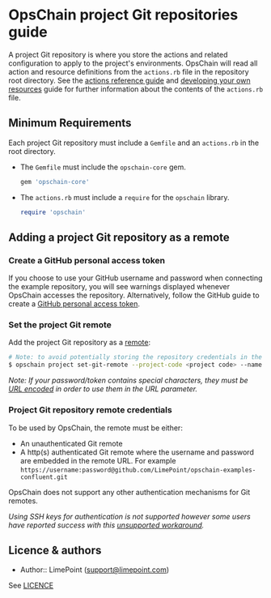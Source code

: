 # OpsChain project Git repositories guide

A project Git repository is where you store the actions and related configuration to apply to the project's environments. OpsChain will read all action and resource definitions from the `actions.rb` file in the repository root directory. See the [actions reference guide](concepts/actions.md) and [developing your own resources](/docs/getting_started/developer.md#developing-resources) guide for further information about the contents of the `actions.rb` file.

## Minimum Requirements

Each project Git repository must include a `Gemfile` and an `actions.rb` in the root directory.

- The `Gemfile` must include the `opschain-core` gem.

  ```ruby
  gem 'opschain-core'
  ```

- The `actions.rb` must include a `require` for the `opschain` library.

  ```ruby
  require 'opschain'
  ```

## Adding a project Git repository as a remote

### Create a GitHub personal access token

If you choose to use your GitHub username and password when connecting the example repository, you will see warnings displayed whenever OpsChain accesses the repository. Alternatively, follow the GitHub guide to create a [GitHub personal access token](https://docs.github.com/en/github/authenticating-to-github/creating-a-personal-access-token).

### Set the project Git remote

Add the project Git repository as a [remote](https://git-scm.com/book/en/v2/Git-Basics-Working-with-Remotes):

```bash
# Note: to avoid potentially storing the repository credentials in the shell history the `--url` argument can be omitted and filled in when prompted
$ opschain project set-git-remote --project-code <project code> --name origin --url "https://{username}:{password / personal access token}@github.com/LimePoint/{repository name}.git"
```

_Note: If your password/token contains special characters, they must be [URL encoded](https://www.w3schools.com/tags/ref_urlencode.asp) in order to use them in the URL parameter._

### Project Git repository remote credentials

To be used by OpsChain, the remote must be either:

- An unauthenticated Git remote
- A http(s) authenticated Git remote where the username and password are embedded in the remote URL. For example `https://username:password@github.com/LimePoint/opschain-examples-confluent.git`

OpsChain does not support any other authentication mechanisms for Git remotes.

_Using SSH keys for authentication is not supported however some users have reported success with this [unsupported workaround](../troubleshooting.md#git-remotes-with-ssh-authentication)._

## Licence & authors

- Author:: LimePoint (support@limepoint.com)

See [LICENCE](/LICENCE.md)
